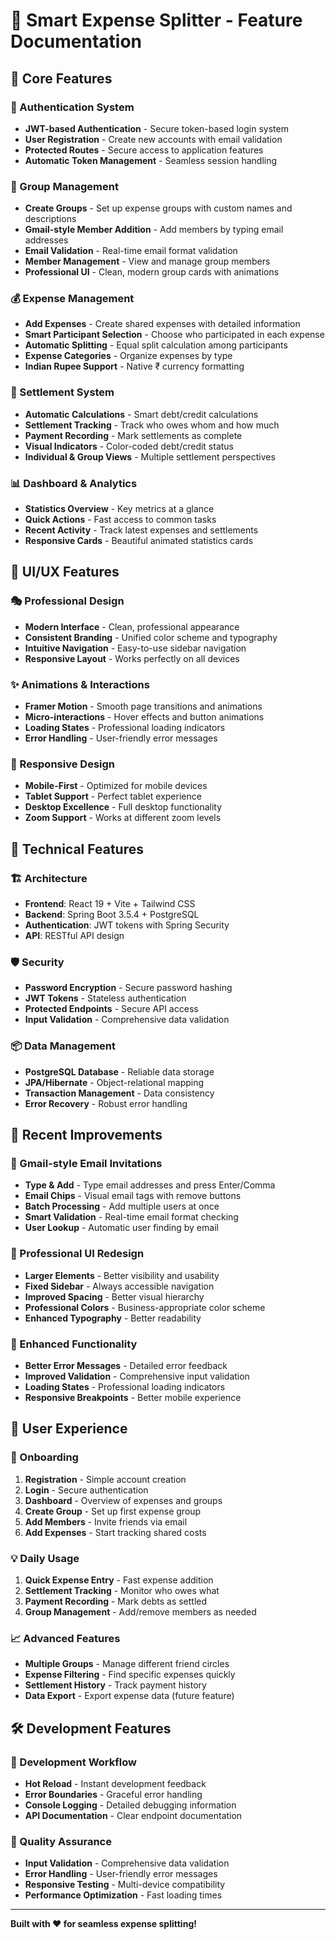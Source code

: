 # 🚀 Smart Expense Splitter - Feature Documentation

## 🎯 Core Features

### 🔐 Authentication System
- **JWT-based Authentication** - Secure token-based login system
- **User Registration** - Create new accounts with email validation
- **Protected Routes** - Secure access to application features
- **Automatic Token Management** - Seamless session handling

### 👥 Group Management
- **Create Groups** - Set up expense groups with custom names and descriptions
- **Gmail-style Member Addition** - Add members by typing email addresses
- **Email Validation** - Real-time email format validation
- **Member Management** - View and manage group members
- **Professional UI** - Clean, modern group cards with animations

### 💰 Expense Management
- **Add Expenses** - Create shared expenses with detailed information
- **Smart Participant Selection** - Choose who participated in each expense
- **Automatic Splitting** - Equal split calculation among participants
- **Expense Categories** - Organize expenses by type
- **Indian Rupee Support** - Native ₹ currency formatting

### 🧮 Settlement System
- **Automatic Calculations** - Smart debt/credit calculations
- **Settlement Tracking** - Track who owes whom and how much
- **Payment Recording** - Mark settlements as complete
- **Visual Indicators** - Color-coded debt/credit status
- **Individual & Group Views** - Multiple settlement perspectives

### 📊 Dashboard & Analytics
- **Statistics Overview** - Key metrics at a glance
- **Quick Actions** - Fast access to common tasks
- **Recent Activity** - Track latest expenses and settlements
- **Responsive Cards** - Beautiful animated statistics cards

## 🎨 UI/UX Features

### 🎭 Professional Design
- **Modern Interface** - Clean, professional appearance
- **Consistent Branding** - Unified color scheme and typography
- **Intuitive Navigation** - Easy-to-use sidebar navigation
- **Responsive Layout** - Works perfectly on all devices

### ✨ Animations & Interactions
- **Framer Motion** - Smooth page transitions and animations
- **Micro-interactions** - Hover effects and button animations
- **Loading States** - Professional loading indicators
- **Error Handling** - User-friendly error messages

### 📱 Responsive Design
- **Mobile-First** - Optimized for mobile devices
- **Tablet Support** - Perfect tablet experience
- **Desktop Excellence** - Full desktop functionality
- **Zoom Support** - Works at different zoom levels

## 🔧 Technical Features

### 🏗️ Architecture
- **Frontend**: React 19 + Vite + Tailwind CSS
- **Backend**: Spring Boot 3.5.4 + PostgreSQL
- **Authentication**: JWT tokens with Spring Security
- **API**: RESTful API design

### 🛡️ Security
- **Password Encryption** - Secure password hashing
- **JWT Tokens** - Stateless authentication
- **Protected Endpoints** - Secure API access
- **Input Validation** - Comprehensive data validation

### 📦 Data Management
- **PostgreSQL Database** - Reliable data storage
- **JPA/Hibernate** - Object-relational mapping
- **Transaction Management** - Data consistency
- **Error Recovery** - Robust error handling

## 🚀 Recent Improvements

### 📧 Gmail-style Email Invitations
- **Type & Add** - Type email addresses and press Enter/Comma
- **Email Chips** - Visual email tags with remove buttons
- **Batch Processing** - Add multiple users at once
- **Smart Validation** - Real-time email format checking
- **User Lookup** - Automatic user finding by email

### 🎨 Professional UI Redesign
- **Larger Elements** - Better visibility and usability
- **Fixed Sidebar** - Always accessible navigation
- **Improved Spacing** - Better visual hierarchy
- **Professional Colors** - Business-appropriate color scheme
- **Enhanced Typography** - Better readability

### 🔧 Enhanced Functionality
- **Better Error Messages** - Detailed error feedback
- **Improved Validation** - Comprehensive input validation
- **Loading States** - Professional loading indicators
- **Responsive Breakpoints** - Better mobile experience

## 🎯 User Experience

### 🎪 Onboarding
1. **Registration** - Simple account creation
2. **Login** - Secure authentication
3. **Dashboard** - Overview of expenses and groups
4. **Create Group** - Set up first expense group
5. **Add Members** - Invite friends via email
6. **Add Expenses** - Start tracking shared costs

### 💡 Daily Usage
1. **Quick Expense Entry** - Fast expense addition
2. **Settlement Tracking** - Monitor who owes what
3. **Payment Recording** - Mark debts as settled
4. **Group Management** - Add/remove members as needed

### 📈 Advanced Features
- **Multiple Groups** - Manage different friend circles
- **Expense Filtering** - Find specific expenses quickly
- **Settlement History** - Track payment history
- **Data Export** - Export expense data (future feature)

## 🛠️ Development Features

### 🔄 Development Workflow
- **Hot Reload** - Instant development feedback
- **Error Boundaries** - Graceful error handling
- **Console Logging** - Detailed debugging information
- **API Documentation** - Clear endpoint documentation

### 🧪 Quality Assurance
- **Input Validation** - Comprehensive data validation
- **Error Handling** - User-friendly error messages
- **Responsive Testing** - Multi-device compatibility
- **Performance Optimization** - Fast loading times

---

**Built with ❤️ for seamless expense splitting!**
